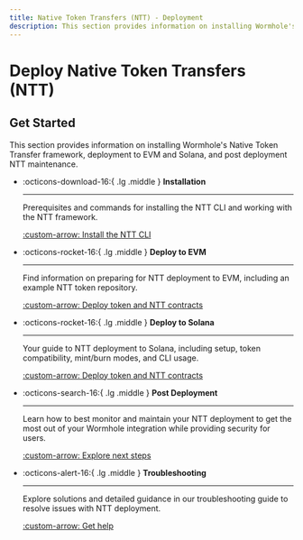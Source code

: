 ```yaml
---
title: Native Token Transfers (NTT) - Deployment
description: This section provides information on installing Wormhole's Native Token Transfer framework, deployment to EVM and Solana, and post deployment NTT maintenance.
---
```


# Deploy Native Token Transfers (NTT)

## Get Started

This section provides information on installing Wormhole's Native Token Transfer framework, deployment to EVM and Solana, and post deployment NTT maintenance.

<div class="grid cards" markdown>

-   :octicons-download-16:{ .lg .middle } **Installation**

    ---

    Prerequisites and commands for installing the NTT CLI and working with the NTT framework.

    [:custom-arrow: Install the NTT CLI](/docs/build/transfers/native-token-transfers/deployment-process/installation/)

-   :octicons-rocket-16:{ .lg .middle } **Deploy to EVM**

    ---

    Find information on preparing for NTT deployment to EVM, including an example NTT token repository.

    [:custom-arrow: Deploy token and NTT contracts](/docs/build/transfers/native-token-transfers/deployment-process/deploy-to-evm/)

-   :octicons-rocket-16:{ .lg .middle } **Deploy to Solana**

    ---

    Your guide to NTT deployment to Solana, including setup, token compatibility, mint/burn modes, and CLI usage.

    [:custom-arrow: Deploy token and NTT contracts](/docs/build/transfers/native-token-transfers/deployment-process/deploy-to-solana/)

-   :octicons-search-16:{ .lg .middle } **Post Deployment**

    ---

    Learn how to best monitor and maintain your NTT deployment to get the most out of your Wormhole integration while providing security for users.

    [:custom-arrow: Explore next steps](/docs/build/transfers/native-token-transfers/deployment-process/post-deployment/)

-   :octicons-alert-16:{ .lg .middle } **Troubleshooting**

    ---

    Explore solutions and detailed guidance in our troubleshooting guide to resolve issues with NTT deployment.

    [:custom-arrow: Get help](/docs/build/transfers/native-token-transfers/deployment-process/troubleshooting/)

</div>
